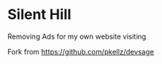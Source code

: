 # Silent Hill

Removing Ads for my own website visiting

Fork from https://github.com/pkellz/devsage
